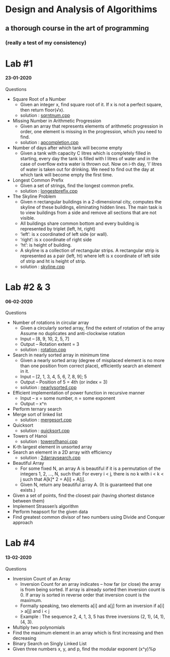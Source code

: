 
# Design and Analysis of Algorithims

## a thorough course in the art of programming

### (really a test of my consistency)

# Lab #1

#### 23-01-2020

Questions

* Square Root of a Number
  * Given an integer x, find square root of it. If x is not a perfect square, then return floor(√x).
  * solution : [sqrntnum.cpp](https://github.com/LearningMonkey61/DAA/blob/master/sqrtnum.cpp)
* Missing Number in Arithmetic Progression
  * Given an array that represents elements of arithmetic progression in order, one element is missing in the progression, which you need to find.
  * solution : [apcompletion.cpp](https://github.com/LearningMonkey61/DAA/blob/master/apcompletion.cpp)
* Number of days after which tank will become empty
  * Given a tank with capacity C litres which is completely filled in starting, every day the tank is filled with l litres of water and in the case of overflow extra water is thrown out. Now on i-th day, ‘i’ litres of water is taken out for drinking. We need to find out the day at which tank will become empty the first time.
* Longest Common Prefix
  * Given a set of strings, find the longest common prefix.
  * solution : [longestprefix.cpp](https://github.com/LearningMonkey61/DAA/blob/master/longestprefix.cpp)
* The Skyline Problem
  * Given n rectangular buildings in a 2-dimensional city, computes the skyline of these buildings, eliminating hidden lines. The main task is to view buildings from a side and remove all sections that are not visible.
  * All buildings share common bottom and every building is represented by triplet (left, ht, right)
  * ‘left’: is x coordinated of left side (or wall).
  * ‘right’: is x coordinate of right side
  * ‘ht’: is height of building.
  * A skyline is a collection of rectangular strips. A rectangular strip is represented as a pair (left, ht) where left is x coordinate of left side of strip and ht is height of strip.
  * solution : [skyline.cpp](https://github.com/LearningMonkey61/DAA/blob/master/skyline.cpp)

# Lab #2 & 3

#### 06-02-2020

Questions

* Number of rotations in circular array
  * Given a circularly sorted array, find the extent of rotation of the array Assume no duplicates and anti-clockwise rotation
  * Input – [8, 9, 10, 2, 5, 7]
  * Output – Rotation extent = 3
  * solution :  [rotation.cpp](https://github.com/LearningMonkey61/DAA/blob/master/rotation.cpp)
* Search in nearly sorted array in minimum time
  * Given a nearly sorted array (degree of misplaced element is no more than one position from correct place), efficiently search an element in it.
  * Input – [2, 1, 3, 4, 5, 6, 7, 8, 9]; 5
  * Output – Position of 5 = 4th (or index = 3)
  * solution :  [nearlysorted.cpp](https://github.com/LearningMonkey61/DAA/blob/master/nearlysorted.cpp)
* Efficient implementation of power function in recursive manner
  * Input – x = some number, n = some exponent
  * Output – x^n
* Perform ternary search
* Merge sort of linked list
  * solution :  [mergesort.cpp](https://github.com/LearningMonkey61/DAA/blob/master/mergesort.cpp)
* Quicksort
  * solution : [quicksort.cpp](https://github.com/LearningMonkey61/DAA/blob/master/quicksort.cpp)
* Towers of Hanoi
  * solution : [towerofhanoi.cpp](https://github.com/LearningMonkey61/DAA/blob/master/towerofhanoi.cpp)
* K-th largest element in unsorted array
* Search an element in a 2D array with efficiency
  * solution : [2darraysearch.cpp](https://github.com/LearningMonkey61/DAA/blob/master/2darraysearch.cpp)
* Beautiful Array
  * For some fixed N, an array A is beautiful if it is a permutation of the integers 1, 2, ..., N, such that: For every i < j, there is no k with i < k < j such that A[k]* 2 = A[i] + A[j].
  * Given N, return any beautiful array A.  (It is guaranteed that one exists.)
* Given a set of points, find the closest pair (having shortest distance between them)
* Implement Strassen’s algorithm
* Perform heapsort for the given data
* Find greatest common divisor of two numbers using Divide and Conquer approach

# Lab #4

#### 13-02-2020

Questions

* Inversion Count of an Array
  * Inversion Count for an array indicates – how far (or close) the array is from being sorted. If array is already sorted then inversion count is 0. If array is sorted in reverse order that inversion count is the maximum.
  * Formally speaking, two elements a[i] and a[j] form an inversion if a[i] &gt; a[j] and i &lt; j
  * Example : The sequence 2, 4, 1, 3, 5 has three inversions (2, 1), (4, 1), (4, 3).
* Multiply two polynomials
* Find the maximum element in an array which is first increasing and then decreasing
* Binary Search on Singly Linked List
* Given three numbers x, y, and p, find the modular exponent (x^y)%p